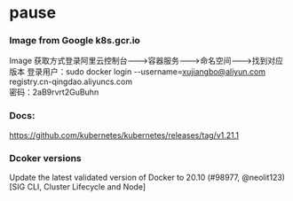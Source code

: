 # pause
### Image from Google k8s.gcr.io 
Image 获取方式登录阿里云控制台--->容器服务--->命名空间--->找到对应版本
登录用户：sudo docker login --username=xujiangbo@aliyun.com registry.cn-qingdao.aliyuncs.com   
密码：2aB9rvrt2GuBuhn
### Docs:
https://github.com/kubernetes/kubernetes/releases/tag/v1.21.1
### Dcoker versions
Update the latest validated version of Docker to 20.10 (#98977, @neolit123) [SIG CLI, Cluster Lifecycle and Node]

